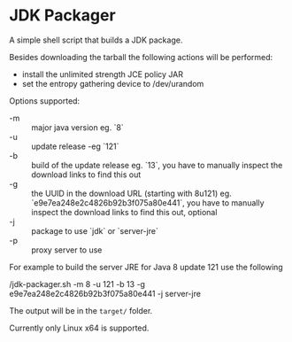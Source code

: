 JDK Packager
============

A simple shell script that builds a JDK package.

Besides downloading the tarball the following actions will be performed:

 * install the unlimited strength JCE policy JAR
 * set the entropy gathering device to /dev/urandom

Options supported:

<dl>
  <dt>-m</dt>
  <dd>major java version eg. `8`</dd>
  <dt>-u</dt>
  <dd>update release -eg `121`</dd>
  <dt>-b</dt>
  <dd>build of the update release eg. `13`, you have to manually inspect the download links to find this out</dd>
  <dt>-g</dt>
  <dd>the UUID in the download URL (starting with 8u121) eg. `e9e7ea248e2c4826b92b3f075a80e441`, you have to manually inspect the download links to find this out, optional</dd>
  <dt>-j</dt>
  <dd>package to use `jdk` or `server-jre`</dd>
  <dt>-p</dt>
  <dd>proxy server to use</dd>
</dl>

For example to build the server JRE for Java 8 update 121 use the following

   /jdk-packager.sh -m 8 -u 121 -b 13 -g e9e7ea248e2c4826b92b3f075a80e441 -j server-jre

The output will be in the `target/` folder.

Currently only Linux x64 is supported.

